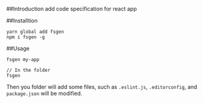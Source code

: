##Introduction
add code specification for react app

##Installtion
```
yarn global add fsgen
npm i fsgen -g
```
##Usage
```
fsgen my-app

// In the folder
fsgen
```

Then you folder will add some files, such as `.eslint.js`, `.editorconfig`, and `package.json` will be modified.
